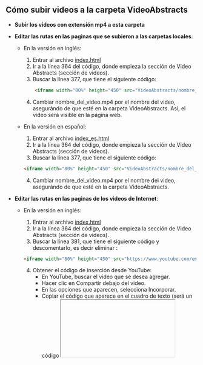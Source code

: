 ## Cómo subir videos a la carpeta VideoAbstracts

- **Subir los videos con extensión mp4 a esta carpeta**
- **Editar las rutas en las paginas que se subieron a las carpetas locales**:
  * En la versión en inglés:
      1. Entrar al archivo [index.html](https://github.com/LaboratorioSaludVisual/LabSaludVisual/blob/main/index.html) 
      2. Ir a la línea 364 del código, donde empieza la sección de Video Abstracts (sección de videos).
      3. Buscar la línea 377, que tiene el siguiente código:
     ```html
         <iframe width="80%" height="450" src="VideoAbstracts/nombre_del_video.mp4" frameborder="0" allowfullscreen></iframe>
      ```
      4. Cambiar nombre_del_video.mp4 por el nombre del video, asegurándo de que esté en la carpeta VideoAbstracts. Así, el video será visible en la página web.
      
  * En la versión en español:
      1. Entrar al archivo [index_es.html](https://github.com/LaboratorioSaludVisual/LabSaludVisual/blob/main/index_es.html)
      2. Ir a la línea 364 del código, donde empieza la sección de Video Abstracts (sección de videos).
      3. Buscar la línea 377, que tiene el siguiente código:
      ```html
      <iframe width="80%" height="450" src="VideoAbstracts/nombre_del_video.mp4" frameborder="0" allowfullscreen></iframe>
      ```
      4. Cambiar nombre_del_video.mp4 por el nombre del video, asegurándo de que esté en la carpeta VideoAbstracts.
      
- **Editar las rutas en las paginas de los videos de Internet**:
  * En la versión en inglés:
      1. Entrar al archivo [index.html](https://github.com/LaboratorioSaludVisual/LabSaludVisual/blob/main/index.html) 
      2. Ir a la línea 364 del código, donde empieza la sección de Video Abstracts (sección de videos).
      3. Buscar la línea 381, que tiene el siguiente código y descomentarlo, es decir eliminar <!--   -->:
      ```html
      <iframe width="80%" height="450" src="https://www.youtube.com/embed/tu-video-id" frameborder="0" allowfullscreen></iframe>
      ```
      4. Obtener el código de inserción desde YouTube:
          * En YouTube, buscar el video que se desea agregar.
          * Hacer clic en Compartir debajo del video.
          * En las opciones que aparecen, selecciona Incorporar.
          * Copiar el código que aparece en el cuadro de texto (será un código <iframe>).
       5. Reemplaza la ruta del video en el código del iframe:
          * Pegar el código completo que se copio de YouTube.
          * Reemplaza toda la ruta https://www.youtube.com/embed/tu-video-id por la que copiaste en el paso anterior.
      
  * En la versión en español:
      1. Entrar al archivo [index_es.html](https://github.com/LaboratorioSaludVisual/LabSaludVisual/blob/main/index_es.html)
      2. Ir a la línea 364 del código, donde empieza la sección de Video Abstracts (sección de videos).
      3. Buscar la línea 381, que tiene el siguiente código y descomentarlo, es decir eliminar <!--   -->:
      ```html
      <!--iframe width="80%" height="450" src="https://www.youtube.com/embed/tu-video-id" frameborder="0" allowfullscreen></iframe-->
      ```
      4. Obtener el código de inserción desde YouTube:
          * En YouTube, buscar el video que se desea agregar.
          * Hacer clic en Compartir debajo del video.
          * En las opciones que aparecen, selecciona Incorporar.
          * Copiar el código que aparece en el cuadro de texto (será un código <iframe>).
       5. Reemplaza la ruta del video en el código del iframe:
          * Pegar el código completo que se copio de YouTube.
          * Reemplaza toda la ruta https://www.youtube.com/embed/tu-video-id por la que copiaste en el paso anterior.
      


   
